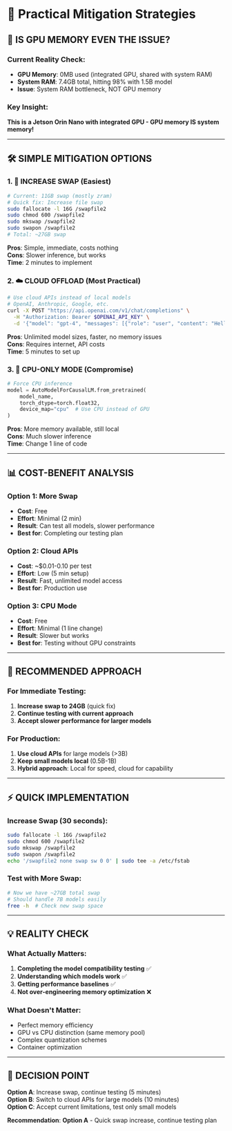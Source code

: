 # 🎯 Practical Mitigation Strategies

## 🤔 **IS GPU MEMORY EVEN THE ISSUE?**

### **Current Reality Check:**
- **GPU Memory**: 0MB used (integrated GPU, shared with system RAM)
- **System RAM**: 7.4GB total, hitting 98% with 1.5B model
- **Issue**: System RAM bottleneck, NOT GPU memory

### **Key Insight**: 
**This is a Jetson Orin Nano with integrated GPU - GPU memory IS system memory!**

---

## 🛠️ **SIMPLE MITIGATION OPTIONS**

### **1. 💾 INCREASE SWAP (Easiest)**
```bash
# Current: 11GB swap (mostly zram)
# Quick fix: Increase file swap
sudo fallocate -l 16G /swapfile2
sudo chmod 600 /swapfile2
sudo mkswap /swapfile2
sudo swapon /swapfile2
# Total: ~27GB swap
```
**Pros**: Simple, immediate, costs nothing  
**Cons**: Slower inference, but works  
**Time**: 2 minutes to implement

### **2. ☁️ CLOUD OFFLOAD (Most Practical)**
```bash
# Use cloud APIs instead of local models
# OpenAI, Anthropic, Google, etc.
curl -X POST "https://api.openai.com/v1/chat/completions" \
  -H "Authorization: Bearer $OPENAI_API_KEY" \
  -d '{"model": "gpt-4", "messages": [{"role": "user", "content": "Hello"}]}'
```
**Pros**: Unlimited model sizes, faster, no memory issues  
**Cons**: Requires internet, API costs  
**Time**: 5 minutes to set up

### **3. 🔄 CPU-ONLY MODE (Compromise)**
```python
# Force CPU inference
model = AutoModelForCausalLM.from_pretrained(
    model_name,
    torch_dtype=torch.float32,
    device_map="cpu"  # Use CPU instead of GPU
)
```
**Pros**: More memory available, still local  
**Cons**: Much slower inference  
**Time**: Change 1 line of code

---

## 📊 **COST-BENEFIT ANALYSIS**

### **Option 1: More Swap**
- **Cost**: Free
- **Effort**: Minimal (2 min)
- **Result**: Can test all models, slower performance
- **Best for**: Completing our testing plan

### **Option 2: Cloud APIs**
- **Cost**: ~$0.01-0.10 per test
- **Effort**: Low (5 min setup)
- **Result**: Fast, unlimited model access
- **Best for**: Production use

### **Option 3: CPU Mode**
- **Cost**: Free
- **Effort**: Minimal (1 line change)
- **Result**: Slower but works
- **Best for**: Testing without GPU constraints

---

## 🎯 **RECOMMENDED APPROACH**

### **For Immediate Testing:**
1. **Increase swap to 24GB** (quick fix)
2. **Continue testing with current approach**
3. **Accept slower performance for larger models**

### **For Production:**
1. **Use cloud APIs** for large models (>3B)
2. **Keep small models local** (0.5B-1B)
3. **Hybrid approach**: Local for speed, cloud for capability

---

## ⚡ **QUICK IMPLEMENTATION**

### **Increase Swap (30 seconds):**
```bash
sudo fallocate -l 16G /swapfile2
sudo chmod 600 /swapfile2
sudo mkswap /swapfile2
sudo swapon /swapfile2
echo '/swapfile2 none swap sw 0 0' | sudo tee -a /etc/fstab
```

### **Test with More Swap:**
```bash
# Now we have ~27GB total swap
# Should handle 7B models easily
free -h  # Check new swap space
```

---

## 💡 **REALITY CHECK**

### **What Actually Matters:**
1. **Completing the model compatibility testing** ✅
2. **Understanding which models work** ✅
3. **Getting performance baselines** ✅
4. **Not over-engineering memory optimization** ❌

### **What Doesn't Matter:**
- Perfect memory efficiency
- GPU vs CPU distinction (same memory pool)
- Complex quantization schemes
- Container optimization

---

## 🚀 **DECISION POINT**

**Option A**: Increase swap, continue testing (5 minutes)  
**Option B**: Switch to cloud APIs for large models (10 minutes)  
**Option C**: Accept current limitations, test only small models

**Recommendation**: **Option A** - Quick swap increase, continue testing plan
